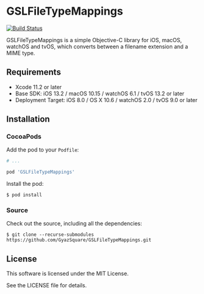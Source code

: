 # GSLFileTypeMappings

[![Build Status](https://travis-ci.org/GyazSquare/GSLFileTypeMappings.svg?branch=master)](https://travis-ci.org/GyazSquare/GSLFileTypeMappings)

GSLFileTypeMappings is a simple Objective-C library for iOS, macOS, watchOS and tvOS, which converts between a filename extension and a MIME type.

## Requirements

* Xcode 11.2 or later
* Base SDK: iOS 13.2 / macOS 10.15 / watchOS 6.1 / tvOS 13.2 or later
* Deployment Target: iOS 8.0 / OS X 10.6 / watchOS 2.0 / tvOS 9.0 or later

## Installation

### CocoaPods

Add the pod to your `Podfile`:

```ruby
# ...

pod 'GSLFileTypeMappings'
```

Install the pod:

```shell
$ pod install
```

### Source

Check out the source, including all the dependencies:

```shell
$ git clone --recurse-submodules https://github.com/GyazSquare/GSLFileTypeMappings.git
```

## License

This software is licensed under the MIT License.

See the LICENSE file for details.
